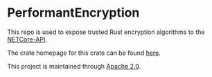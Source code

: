 # PerformantEncryption
This repo is used to expose trusted Rust encryption algorithms to the [NETCore-API](https://github.com/Encryption-API-Services/NETCore-API). 

The crate homepage for this crate can be found [here](https://crates.io/crates/PerformantEncryption).

This project is maintained through [Apache 2.0](https://github.com/Encryption-API-Services/PerformantEncryption/blob/main/LICENSE).

